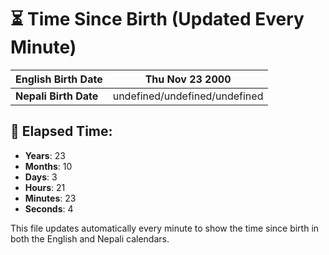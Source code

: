 # ⏳ Time Since Birth (Updated Every Minute)

| **English Birth Date** | Thu Nov 23 2000 |
|------------------------|-------------------------------------|
| **Nepali Birth Date**  | undefined/undefined/undefined                  |

## 📅 Elapsed Time:

- **Years**: 23
- **Months**: 10
- **Days**: 3
- **Hours**: 21
- **Minutes**: 23
- **Seconds**: 4

This file updates automatically every minute to show the time since birth in both the English and Nepali calendars.